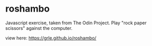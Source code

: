 # roshambo

Javascript exercise, taken from The Odin Project. 
Play "rock paper scissors" against the computer. 

view here: https://grle.github.io/roshambo/

